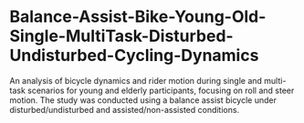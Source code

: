 # Balance-Assist-Bike-Young-Old-Single-MultiTask-Disturbed-Undisturbed-Cycling-Dynamics
An analysis of bicycle dynamics and rider motion during single and multi-task scenarios for young and elderly participants, focusing on roll and steer motion. The study was conducted using a balance assist bicycle under disturbed/undisturbed and assisted/non-assisted conditions.
